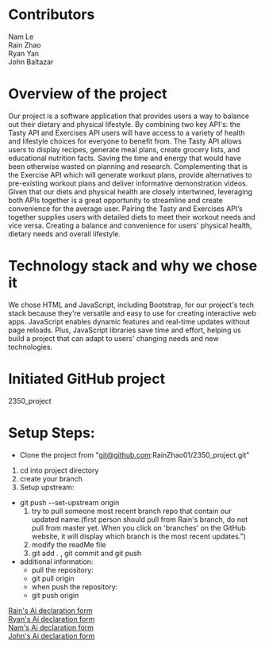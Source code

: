 # Contributors
Nam Le<br />
Rain Zhao<br />
Ryan Yan<br />
John Baltazar<br />

# Overview of the project

Our project is a software application that provides users a way to balance out their dietary and physical lifestyle. By combining two key API's: the Tasty API and Exercises API users will have access to a variety of health and lifestyle choices for everyone to benefit from. The Tasty API allows users to display recipes, generate meal plans, create grocery lists, and educational nutrition facts. Saving the time and energy that would have been otherwise wasted on planning and research. Complementing that is the Exercise API which will generate workout plans, provide alternatives to pre-existing workout plans and deliver informative demonstration videos. Given that our diets and physical health are closely intertwined, leveraging both APIs together is a great opportunity to streamline and create convenience for the average user. Pairing the Tasty and Exercises API’s together supplies users with detailed diets to meet their workout needs and vice versa. Creating a balance and convenience for users' physical health, dietary needs and overall lifestyle.

# Technology stack and why we chose it

We chose HTML and JavaScript, including Bootstrap, for our project's tech stack because they're versatile and easy to use for creating interactive web apps. JavaScript enables dynamic features and real-time updates without page reloads. Plus, JavaScript libraries save time and effort, helping us build a project that can adapt to users' changing needs and new technologies.



# Initiated GitHub project 

2350_project



# Setup Steps:
- Clone the project from "git@github.com:RainZhao01/2350_project.git"

1. cd into project directory
2. create your branch
3. Setup upstream:
-  git push --set-upstream origin
    1. try to pull someone most recent branch repo that contain our updated name.(first person should pull from Rain's branch, do not pull from master yet. When you click on 'branches' on the GitHub website, it will display which branch is the most recent updates.")
    2. modify the readMe file
    3. git add . , git commit and git push
- additional information:
    - pull the repository:
    - git pull origin <your branch name>
    - when push the repository:
    - git push origin <your branch name>


[Rain's Ai declaration form](/AI_Declarations/P1_AI_Declaration_Rain_Zhao_100366955.pdf)<br />
[Ryan's Ai declaration form](/AI_Declarations/P1_AI_Declaration_Ryan_Yan_100390550.pdf)<br />
[Nam's Ai declaration form](/AI_Declarations/P1_AI_Declaration_Nam_Le_100373942.pdf)<br />
[John's Ai declaration form](/AI_Declarations/P1_AI_Declaration_John_Baltazar_100398208.pdf.pdf)

